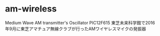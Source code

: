 # am-wireless
Medium Wave AM transmitter's Oscillator
PIC12F615
東芝未来科学館で2016年9月に東芝アマチュア無線クラブが行ったAMワイヤレスマイクの発振器
